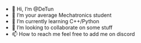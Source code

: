 - 👋 Hi, I’m @DeTun
- 👀 I’m your average Mechatronics student
- 🌱 I’m currently learning C++/Python
- 💞️ I’m looking to collaborate on some stuff
- 📫 How to reach me feel free to add me on discord

<!---
DeTun/DeTun is a ✨ special ✨ repository because its `README.md` (this file) appears on your GitHub profile.
You can click the Preview link to take a look at your changes.
--->
